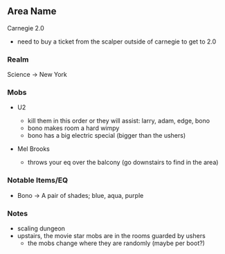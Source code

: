 ## Area Name

Carnegie 2.0

- need to buy a ticket from the scalper outside of carnegie to get to 2.0

### Realm

Science -> New York

### Mobs

- U2
  - kill them in this order or they will assist: larry, adam, edge, bono
  - bono makes room a hard wimpy
  - bono has a big electric special (bigger than the ushers)

- Mel Brooks
  - throws your eq over the balcony (go downstairs to find in the area)

### Notable Items/EQ

- Bono -> A pair of <color> shades; blue, aqua, purple

### Notes

- scaling dungeon
- upstairs, the movie star mobs are in the rooms guarded by ushers
  - the mobs change where they are randomly (maybe per boot?)